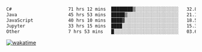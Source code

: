 <!--START_SECTION:waka-->

```txt
C#                     71 hrs 12 mins  ████████▒░░░░░░░░░░░░░░░░   32.83 %
Java                   45 hrs 53 mins  █████▒░░░░░░░░░░░░░░░░░░░   21.16 %
JavaScript             40 hrs 10 mins  ████▓░░░░░░░░░░░░░░░░░░░░   18.52 %
Jupyter                33 hrs 15 mins  ████░░░░░░░░░░░░░░░░░░░░░   15.34 %
Other                  7 hrs 53 mins   █░░░░░░░░░░░░░░░░░░░░░░░░   03.64 %
```

<!--END_SECTION:waka-->
[![wakatime](https://wakatime.com/badge/user/6c2f442e-41b4-42e3-bc06-d5d8203ad1da.svg)](https://wakatime.com/@6c2f442e-41b4-42e3-bc06-d5d8203ad1da)
